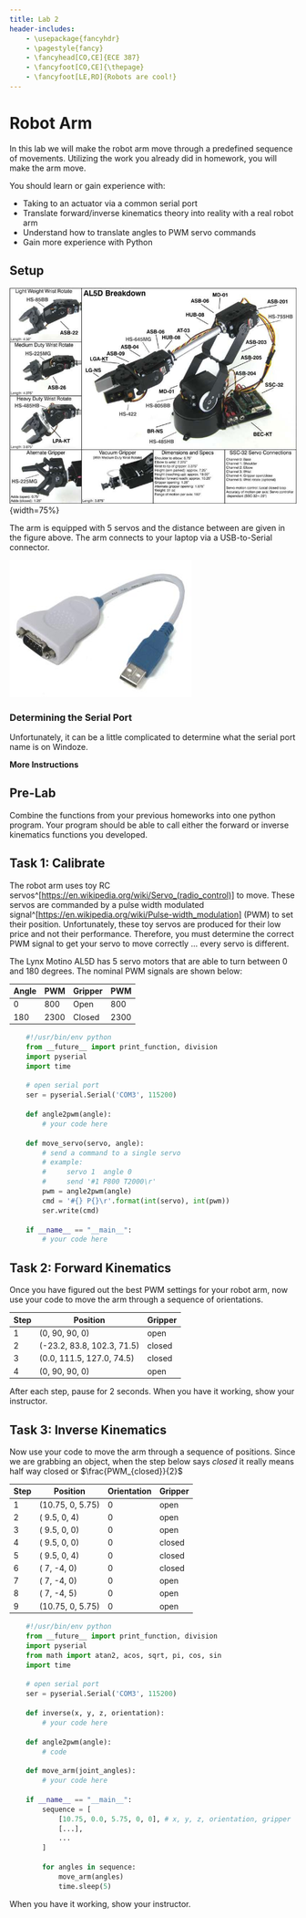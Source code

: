 ```yaml
---
title: Lab 2
header-includes:
    - \usepackage{fancyhdr}
    - \pagestyle{fancy}
    - \fancyhead[CO,CE]{ECE 387}
    - \fancyfoot[CO,CE]{\thepage}
    - \fancyfoot[LE,RO]{Robots are cool!}
---
```


# Robot Arm

In this lab we will make the robot arm move through a predefined sequence of
movements. Utilizing the work you already did in homework, you will make the
arm move.

You should learn or gain experience with:

- Taking to an actuator via a common serial port
- Translate forward/inverse kinematics theory into reality with a real robot arm
- Understand how to translate angles to PWM servo commands
- Gain more experience with Python

## Setup

![AL5D Robot Arm](pics/lynx_motion_al5d.jpg){width=75%}

The arm is equipped with 5 servos and the distance between are given in the figure
above. The arm connects to your laptop via a USB-to-Serial connector.

![USB-to-Serial](pics/usb2serial.jpg)

### Determining the Serial Port

Unfortunately, it can be a little complicated to determine what the serial port
name is on Windoze.

**More Instructions**

## Pre-Lab

Combine the functions from your previous homeworks into one python program. Your
program should be able to call either the forward or inverse kinematics functions
you developed.

## Task 1: Calibrate

The robot arm uses toy RC servos^[https://en.wikipedia.org/wiki/Servo_(radio_control)]
to move. These servos are commanded by a pulse width modulated signal^[https://en.wikipedia.org/wiki/Pulse-width_modulation]
(PWM) to set their position. Unfortunately, these toy servos are produced for their low
price and not their performance. Therefore, you must determine the correct PWM signal to
get your servo to move correctly ... every servo is different.

The Lynx Motino AL5D has 5 servo motors that are able to turn between 0 and 180 degrees.
The nominal PWM signals are shown below:

| Angle | PWM   | Gripper | PWM  |
|-------|-------|---------|------|
| 0     | 800   | Open    | 800  |
| 180   | 2300  | Closed  | 2300 |

```python
	#!/usr/bin/env python
	from __future__ import print_function, division
	import pyserial
	import time

	# open serial port
	ser = pyserial.Serial('COM3', 115200)

	def angle2pwm(angle):
		# your code here

	def move_servo(servo, angle):
		# send a command to a single servo
		# example:
		#     servo 1  angle 0
		#     send '#1 P800 T2000\r'
		pwm = angle2pwm(angle)
		cmd = '#{} P{}\r'.format(int(servo), int(pwm))
		ser.write(cmd)

	if __name__ == "__main__":
		# your code here
```

## Task 2: Forward Kinematics

Once you have figured out the best PWM settings for your robot arm, now use your code
to move the arm through a sequence of orientations.

| Step | Position                     | Gripper |
|------|------------------------------|---------|
| 1    | (0, 90, 90, 0)               | open    |
| 2    | (-23.2, 83.8, 102.3, 71.5)   | closed  |
| 3    | (0.0, 111.5, 127.0, 74.5)    | closed  |
| 4    | (0, 90, 90, 0)               | open    |

After each step, pause for 2 seconds. When you have it working, show your
instructor.

## Task 3: Inverse Kinematics

Now use your code to move the arm through a sequence of positions. Since we are
grabbing an object, when the step below says *closed* it really means half way
closed or $\frac{PWM_{closed}}{2}$

| Step | Position           | Orientation | Gripper |
|------|--------------------|-------------|---------|
| 1    | (10.75, 0, 5.75)   | 0           | open    |
| 2    | (  9.5,  0, 4)     | 0           | open    |
| 3    | (  9.5,  0, 0)     | 0           | open    |
| 4    | (  9.5,  0, 0)     | 0           | closed  |
| 5    | (  9.5,  0, 4)     | 0           | closed  |
| 6    | (    7, -4, 0)     | 0           | closed  |
| 7    | (    7, -4, 0)     | 0           | open    |
| 8    | (    7, -4, 5)     | 0           | open    |
| 9    | (10.75,  0, 5.75)  | 0           | open    |

```python
	#!/usr/bin/env python
	from __future__ import print_function, division
	import pyserial
	from math import atan2, acos, sqrt, pi, cos, sin
	import time

	# open serial port
	ser = pyserial.Serial('COM3', 115200)

	def inverse(x, y, z, orientation):
		# your code here

	def angle2pwm(angle):
		# code

	def move_arm(joint_angles):
		# your code here

	if __name__ == "__main__":
		sequence = [
			[10.75, 0.0, 5.75, 0, 0], # x, y, z, orientation, gripper
			[...],
			...
		]

		for angles in sequence:
			move_arm(angles)
			time.sleep(5)

```

When you have it working, show your instructor.
